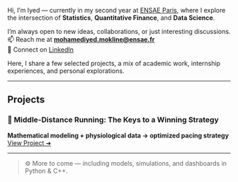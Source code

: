 Hi, I’m Iyed — currently in my second year at [ENSAE Paris](https://www.ensae.fr), where I explore the intersection of **Statistics**, **Quantitative Finance**, and **Data Science**.

I’m always open to new ideas, collaborations, or just interesting discussions.  
📫 Reach me at **mohamediyed.mokline@ensae.fr**  
🔗 Connect on [LinkedIn](https://www.linkedin.com/in/mohamed-iyed-mokline-2432b132a/)

Here, I share a few selected projects, a mix of academic work, internship experiences, and personal explorations.

---

## Projects

### 🏃 Middle-Distance Running: The Keys to a Winning Strategy  
**Mathematical modeling + physiological data → optimized pacing strategy**  
[View Project ➜](https://github.com/mmokline/middle-distance-running-strategy)

---

> ⚙️ More to come — including models, simulations, and dashboards in Python & C++.
